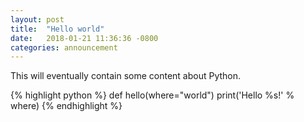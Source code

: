 ```yaml
---
layout: post
title:  "Hello world"
date:   2018-01-21 11:36:36 -0800
categories: announcement
---
```

This will eventually contain some content about Python.

{% highlight python %}
def hello(where="world")
  print('Hello %s!' % where)
{% endhighlight %}
